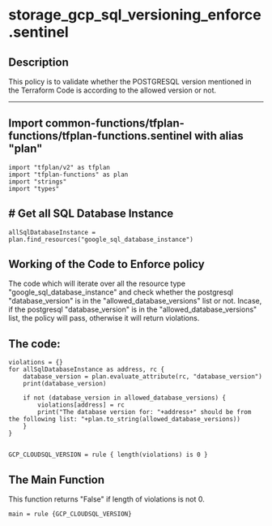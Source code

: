 # storage_gcp_sql_versioning_enforce.sentinel

## Description


This policy is to validate whether the POSTGRESQL version mentioned in the Terraform Code is according to the allowed version or not. 


-------


## Import common-functions/tfplan-functions/tfplan-functions.sentinel with alias "plan"
```
import "tfplan/v2" as tfplan
import "tfplan-functions" as plan
import "strings"
import "types"
```

## # Get all SQL Database Instance
```
allSqlDatabaseInstance = plan.find_resources("google_sql_database_instance")
```

## Working of the Code to Enforce policy

The code which will iterate over all the resource type "google_sql_database_instance" and check whether the postgresql "database_version" is in the "allowed_database_versions" list or not. Incase, if the postgresql "database_version" is in the "allowed_database_versions" list, the policy will pass, otherwise it will return violations.

## The code:

```
violations = {}
for allSqlDatabaseInstance as address, rc {
    database_version = plan.evaluate_attribute(rc, "database_version")
    print(database_version)

    if not (database_version in allowed_database_versions) {
        violations[address] = rc
        print("The database version for: "+address+" should be from the following list: "+plan.to_string(allowed_database_versions))
    }
}


GCP_CLOUDSQL_VERSION = rule { length(violations) is 0 }

```
## The Main Function
This function returns "False" if length of violations is not 0.

```
main = rule {GCP_CLOUDSQL_VERSION}

```


